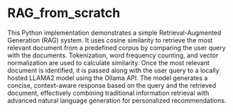 # RAG_from_scratch

This Python implementation demonstrates a simple Retrieval-Augmented Generation (RAG) system. It uses cosine similarity to retrieve the most relevant document from a predefined corpus by comparing the user query with the documents. Tokenization, word frequency counting, and vector normalization are used to calculate similarity. Once the most relevant document is identified, it is passed along with the user query to a locally hosted LLAMA2 model using the Ollama API. The model generates a concise, context-aware response based on the query and the retrieved document, effectively combining traditional information retrieval with advanced natural language generation for personalized recommendations.
